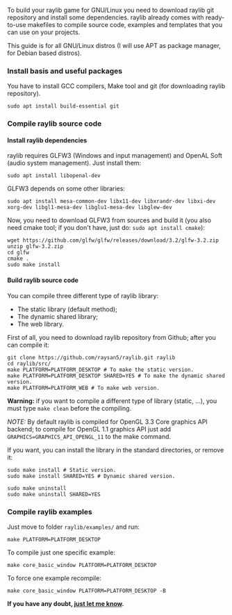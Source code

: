 To build your raylib game for GNU/Linux you need to download raylib git repository and install some dependencies. raylib already comes with ready-to-use makefiles to compile source code, examples and templates that you can use on your projects.

This guide is for all GNU/Linux distros (I will use APT as package manager, for Debian based distros).

### Install basis and useful packages
You have to install GCC compilers, Make tool and git (for downloading raylib repository).

    sudo apt install build-essential git

### Compile raylib source code
#### Install raylib dependencies
raylib requires GLFW3 (Windows and input management) and OpenAL Soft (audio system management). Just install them:

    sudo apt install libopenal-dev

GLFW3 depends on some other libraries:

    sudo apt install mesa-common-dev libx11-dev libxrandr-dev libxi-dev xorg-dev libgl1-mesa-dev libglu1-mesa-dev libglew-dev

Now, you need to download GLFW3 from sources and build it (you also need cmake tool; if you don't have, just do: `sudo apt install cmake`):

    wget https://github.com/glfw/glfw/releases/download/3.2/glfw-3.2.zip
    unzip glfw-3.2.zip
    cd glfw
    cmake .
    sudo make install

#### Build raylib source code
You can compile three different type of raylib library:

* The static library (default method);
* The dynamic shared library;
* The web library.

First of all, you need to download raylib repository from Github; after you can compile it:

    git clone https://github.com/raysan5/raylib.git raylib
    cd raylib/src/
    make PLATFORM=PLATFORM_DESKTOP # To make the static version.
    make PLATFORM=PLATFORM_DESKTOP SHARED=YES # To make the dynamic shared version.
    make PLATFORM=PLATFORM_WEB # To make web version.

**Warning:** if you want to compile a different type of library (static, ...), you must type `make clean` before the compiling.

_NOTE:_ By default raylib is compiled for OpenGL 3.3 Core graphics API backend; to compile for OpenGL 1.1 graphics API just add `GRAPHICS=GRAPHICS_API_OPENGL_11` to the make command.

If you want, you can install the library in the standard directories, or remove it:

    sudo make install # Static version.
    sudo make install SHARED=YES # Dynamic shared version.
    
    sudo make uninstall
    sudo make uninstall SHARED=YES

### Compile raylib examples
Just move to folder `raylib/examples/` and run:

    make PLATFORM=PLATFORM_DESKTOP

To compile just one specific example:

    make core_basic_window PLATFORM=PLATFORM_DESKTOP

To force one example recompile:

    make core_basic_window PLATFORM=PLATFORM_DESKTOP -B

**If you have any doubt, [just let me know][raysan5].**

[raysan5]: mailto:raysan5@gmail.com "Ramon Santamaria - Ray San"
